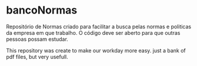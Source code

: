 # bancoNormas
Repositório de Normas
criado para facilitar a busca pelas normas e politicas da empresa em que trabalho. 
O código deve ser aberto para que outras pessoas possam estudar. 

This repository was create to make our workday more easy. 
just a bank of pdf files, but very usefull.
